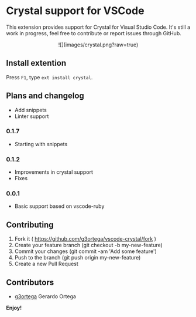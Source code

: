 # Crystal support for VSCode

This extension provides support for Crystal for Visual Studio Code. It's still a work in progress, feel free to contribute or report issues through GitHub.

<p align="center">
  ![](images/crystal.png?raw=true)
</p>

## Install extention
Press `F1`, type `ext install crystal`.

## Plans and changelog

- Add snippets
- Linter support

### 0.1.7

- Starting with snippets

### 0.1.2

- Improvements in crystal support
- Fixes

### 0.0.1

- Basic support based on vscode-ruby


## Contributing

1. Fork it ( https://github.com/g3ortega/vscode-crystal/fork )
2. Create your feature branch (git checkout -b my-new-feature)
3. Commit your changes (git commit -am 'Add some feature')
4. Push to the branch (git push origin my-new-feature)
5. Create a new Pull Request

## Contributors

- [g3ortega](https://github.com/g3ortega) Gerardo Ortega


**Enjoy!**